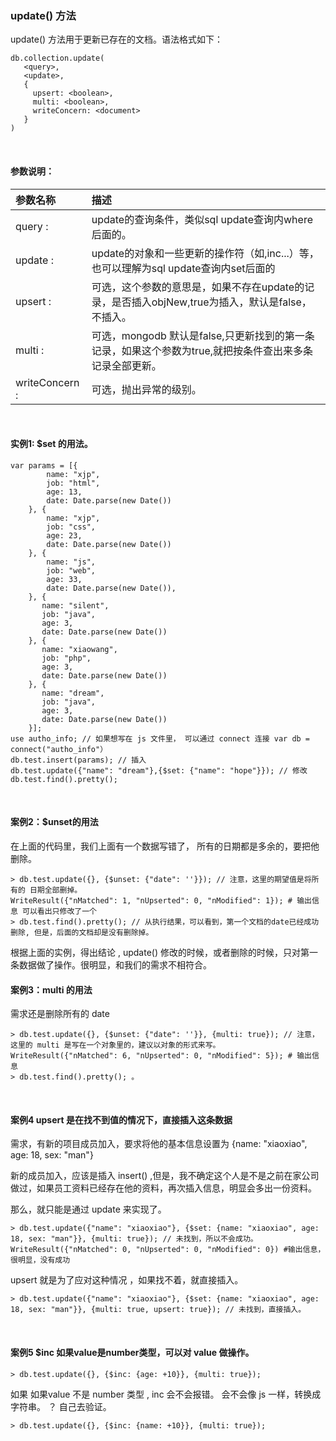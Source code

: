### update() 方法

update() 方法用于更新已存在的文档。语法格式如下：

```mongodb
db.collection.update(
   <query>,
   <update>,
   {
     upsert: <boolean>,
     multi: <boolean>,
     writeConcern: <document>
   }
)
```
<br />

#### 参数说明：

| 参数名称       | 描述 |
| :------------  | :---- |
| query :        | update的查询条件，类似sql update查询内where后面的。|
| update :       | update的对象和一些更新的操作符（如$,$inc...）等，也可以理解为sql update查询内set后面的|
| upsert :       | 可选，这个参数的意思是，如果不存在update的记录，是否插入objNew,true为插入，默认是false，不插入。|
| multi :        | 可选，mongodb 默认是false,只更新找到的第一条记录，如果这个参数为true,就把按条件查出来多条记录全部更新。|
| writeConcern : | 可选，抛出异常的级别。|

<br />

#### 实例1: $set 的用法。

```mongodb
var params = [{
        name: "xjp",
        job: "html",
        age: 13,
        date: Date.parse(new Date())
    }, {
        name: "xjp",
        job: "css",
        age: 23,
        date: Date.parse(new Date())
    }, {
        name: "js",
        job: "web",
        age: 33,
        date: Date.parse(new Date()),
    }, {
       name: "silent",
       job: "java",
       age: 3,
       date: Date.parse(new Date())
    }, {
       name: "xiaowang",
       job: "php",
       age: 3,
       date: Date.parse(new Date())
    }, {
       name: "dream",
       job: "java",
       age: 3,
       date: Date.parse(new Date())
    }];
use autho_info; // 如果想写在 js 文件里， 可以通过 connect 连接 var db = connect("autho_info"）
db.test.insert(params); // 插入
db.test.update({"name": "dream"},{$set: {"name": "hope"}}); // 修改
db.test.find().pretty();
```

<br />

#### 案例2：$unset的用法


在上面的代码里，我们上面有一个数据写错了， 所有的日期都是多余的，要把他删除。

```mongodb
> db.test.update({}, {$unset: {"date": ''}}); // 注意，这里的期望值是将所有的 日期全部删掉。
WriteResult({"nMatched": 1, "nUpserted": 0, "nModified": 1}); # 输出信息 可以看出只修改了一个
> db.test.find().pretty(); // 从执行结果，可以看到，第一个文档的date已经成功删除, 但是，后面的文档却是没有删除掉。
```

根据上面的实例，得出结论 , update() 修改的时候，或者删除的时候，只对第一条数据做了操作。很明显，和我们的需求不相符合。


#### 案例3：multi 的用法

需求还是删除所有的 date

```mongodb
> db.test.update({}, {$unset: {"date": ''}}, {multi: true}); // 注意，这里的 multi 是写在一个对象里的，建议以对象的形式来写。
WriteResult({"nMatched": 6, "nUpserted": 0, "nModified": 5}); # 输出信息
> db.test.find().pretty(); 。
```

<br />

#### 案例4 upsert 是在找不到值的情况下，直接插入这条数据

需求，有新的项目成员加入，要求将他的基本信息设置为 {name: "xiaoxiao", age: 18, sex: "man"}

新的成员加入，应该是插入 insert() ,但是，我不确定这个人是不是之前在家公司做过，如果员工资料已经存在他的资料，再次插入信息，明显会多出一份资料。

那么，就只能是通过 update 来实现了。

```mongodb
> db.test.update({"name": "xiaoxiao"}, {$set: {name: "xiaoxiao", age: 18, sex: "man"}}, {multi: true}); // 未找到，所以不会成功。
WriteResult({"nMatched": 0, "nUpserted": 0, "nModified": 0}) #输出信息， 很明显，没有成功
```

upsert 就是为了应对这种情况 ，如果找不着，就直接插入。

```mongodb
> db.test.update({"name": "xiaoxiao"}, {$set: {name: "xiaoxiao", age: 18, sex: "man"}}, {multi: true, upsert: true}); // 未找到，直接插入。
```

<br />

#### 案例5 $inc 如果value是number类型，可以对 value 做操作。

```mongodb
> db.test.update({}, {$inc: {age: +10}}, {multi: true});
```

如果 如果value 不是 number 类型 , inc 会不会报错。 会不会像 js  一样，转换成 字符串。 ？ 自己去验证。

```mongodb
> db.test.update({}, {$inc: {name: +10}}, {multi: true});
```


